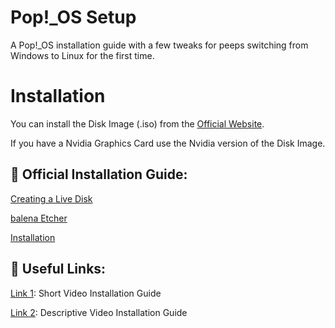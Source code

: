 # Pop!_OS Setup
A Pop!_OS  installation guide with a few tweaks for peeps switching from Windows to Linux for the first time.

# Installation

You can install the Disk Image (.iso) from the [Official Website](https://pop.system76.com/).

If you have a Nvidia Graphics Card use the Nvidia version of the Disk Image.

## 📕 Official Installation Guide:

[Creating a Live Disk](https://support.system76.com/articles/live-disk)

[balena Etcher](https://www.balena.io/etcher/) 

[Installation](https://support.system76.com/articles/install-pop)

## 🔗 Useful Links:

[Link 1](https://www.youtube.com/watch?v=EXZ7_DVxztQ): Short Video Installation Guide

[Link 2](https://www.youtube.com/watch?v=3Rcxjx3H9jo): Descriptive Video Installation Guide
